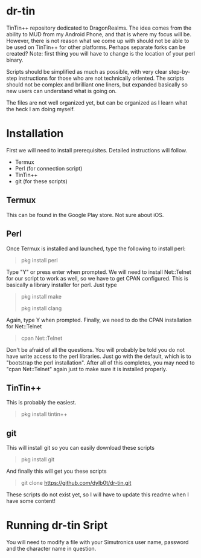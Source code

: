 # dr-tin
TinTin++ repository dedicated to DragonRealms. The idea comes from the ability to MUD from my Android Phone, and that is where my focus will be. However, there is not reason what we come up with should not be able to be used on TinTin++ for other platforms. Perhaps separate forks can be created? Note: first thing you will have to change is the location of your perl binary.

Scripts should be simplified as much as possible, with very clear step-by-step instructions for those who are not technically oriented. The scripts should not be complex and brilliant one liners, but expanded basically so new users can understand what is going on.

The files are not well organized yet, but can be organized as I learn what the heck I am doing myself.

# Installation
First we will need to install prerequisites. Detailed instructions will follow.
- Termux
- Perl (for connection script)
- TinTin++
- git (for these scripts)

## Termux
This can be found in the Google Play store. Not sure about iOS.

## Perl
Once Termux is installed and launched, type the following to install perl:
> pkg install perl

Type "Y" or press enter when prompted.
We will need to install Net::Telnet for our script to work as well, so we have to get CPAN configured. This is basically a library installer for perl. Just type
> pkg install make
>
> pkg install clang

Again, type Y when prompted.
Finally, we need to do the CPAN installation for Net::Telnet
> cpan Net::Telnet

Don't be afraid of all the questions. You will probably be told you do not have write access to the perl libraries. Just go with the default, which is to "bootstrap the perl installation".
After all of this completes, you may need to "cpan Net::Telnet" again just to make sure it is installed properly.

## TinTin++
This is probably the easiest. 
> pkg install tintin++

## git
This will install git so you can easily download these scripts
> pkg install git

And finally this will get you these scripts
> git clone https://github.com/dylb0t/dr-tin.git

These scripts do not exist yet, so I will have to update this readme when I have some content!

# Running dr-tin Sript
You will need to modify a file with your Simutronics user name, password and the character name in question.



